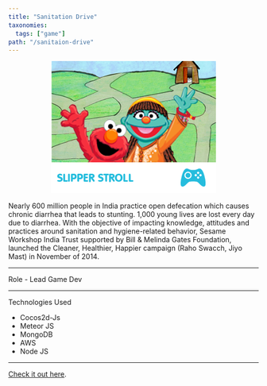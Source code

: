 ```yaml
---
title: "Sanitation Drive"
taxonomies: 
  tags: ["game"]
path: "/sanitaion-drive"
---
```


<center><img src="/images/slipper.png"/></center>

Nearly 600 million people in India practice open defecation which causes chronic diarrhea that leads to stunting. 1,000 young lives are lost every day due to diarrhea. With the objective of impacting knowledge, attitudes and practices around sanitation and hygiene-related behavior, Sesame Workshop India Trust supported by Bill & Melinda Gates Foundation, launched the Cleaner, Healthier, Happier campaign (Raho Swacch, Jiyo Mast) in November of 2014.

---
Role - Lead Game Dev

---

Technologies Used

- Cocos2d-Js
- Meteor JS
- MongoDB
- AWS
- Node JS

---

[Check it out here](https://www.sesameworkshopindia.org/what-we-do/raho-swachhjiyo-mast).

